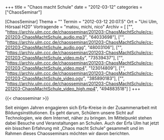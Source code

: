 +++
title = "Chaos macht Schule"
date = "2012-03-12"
categories = ["ChaosSeminar"]

[ChaosSeminar]
Thema = ""
Termin = "2012-03-12 20:07.5"
Ort = "Uni Ulm, Hörsaal H20"
Vortragende = "matou, michi, nico"
Archiv = [
	["", "https://archiv.ulm.ccc.de/chaosseminar/201203-ChaosMachtSchule/cs-201203-ChaosMachtSchule_audio.mp3", "64033698"],
	["", "https://archiv.ulm.ccc.de/chaosseminar/201203-ChaosMachtSchule/cs-201203-ChaosMachtSchule_audio.ogg", "48003106"],
	["", "https://archiv.ulm.ccc.de/chaosseminar/201203-ChaosMachtSchule/cs-201203-ChaosMachtSchule_video.m4v", "73539437"],
	["", "https://archiv.ulm.ccc.de/chaosseminar/201203-ChaosMachtSchule/cs-201203-ChaosMachtSchule_video.mp4", "123014809"],
	["", "https://archiv.ulm.ccc.de/chaosseminar/201203-ChaosMachtSchule/cs-201203-ChaosMachtSchule_video.ogv", "385890183"],
	["", "https://archiv.ulm.ccc.de/chaosseminar/201203-ChaosMachtSchule/cs-201203-ChaosMachtSchule_video_high.mp4", "494883518"]
	]
+++

{{< chaosseminar >}}

Seit einigen Jahren engagieren sich Erfa-Kreise in der Zusammenarbeit mit Bildungsinstitutionen. Es geht darum, Schülern unsere Sicht auf Technologien, wie dem Internet, näher zu bringen. Im Mittelpunkt stehen dabei Besuche und Veranstaltungen an Schulen. Auch der Erfa Ulm hat jetzt ein bisschen Erfahrung mit „Chaos macht Schule“ gesammelt und im Rahmen dieses Chaosseminars möchten wir davon berichten.
